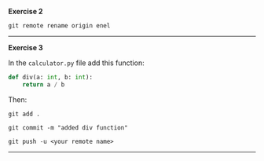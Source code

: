 **Exercise 2**

`git remote rename origin enel`

---
**Exercise 3**

In the `calculator.py` file add this function:

```python
def div(a: int, b: int):
    return a / b
```

Then: 

`git add .`

`git commit -m "added div function"`

`git push -u <your remote name>`

---